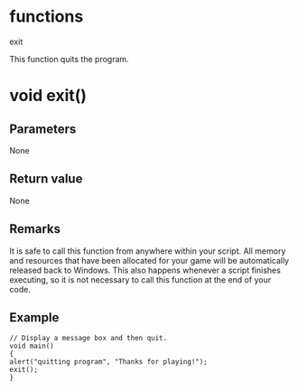 # functions

exit

  


This function quits the program.  


# void exit()

## Parameters

None

## Return value

None

## Remarks

It is safe to call this function from anywhere within your script. All memory and resources that have been allocated for your game will be automatically released back to Windows. This also happens whenever a script finishes executing, so it is not necessary to call this function at the end of your code.

## Example
    
    
    // Display a message box and then quit.
    void main()
    {
    alert("quitting program", "Thanks for playing!");
    exit();
    }
    
